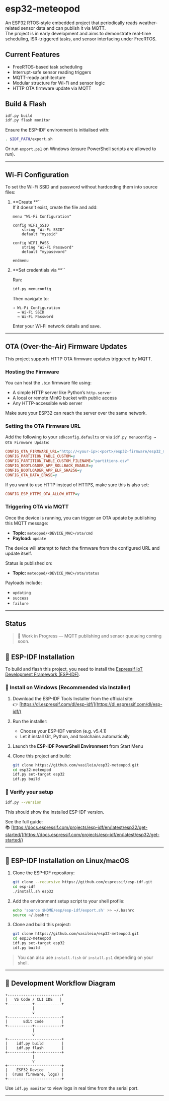 # esp32-meteopod

An ESP32 RTOS-style embedded project that periodically reads weather-related sensor data and can publish it via MQTT.\
The project is in early development and aims to demonstrate real-time scheduling, ISR-triggered tasks, and sensor interfacing under FreeRTOS.

## Current Features

- FreeRTOS-based task scheduling
- Interrupt-safe sensor reading triggers
- MQTT-ready architecture
- Modular structure for Wi-Fi and sensor logic
- HTTP OTA firmware update via MQTT

## Build & Flash

```bash
idf.py build
idf.py flash monitor
```

Ensure the ESP-IDF environment is initialised with:

```bash
. $IDF_PATH/export.sh
```

Or run `export.ps1` on Windows (ensure PowerShell scripts are allowed to run).

---

## Wi-Fi Configuration

To set the Wi-Fi SSID and password without hardcoding them into source files:

1. **Create **``\
   If it doesn't exist, create the file and add:

   ```kconfig
   menu "Wi-Fi Configuration"

   config WIFI_SSID
       string "Wi-Fi SSID"
       default "myssid"

   config WIFI_PASS
       string "Wi-Fi Password"
       default "mypassword"

   endmenu
   ```

2. **Set credentials via **``

   Run:

   ```bash
   idf.py menuconfig
   ```

   Then navigate to:

   ```
   → Wi-Fi Configuration
     → Wi-Fi SSID
     → Wi-Fi Password
   ```

   Enter your Wi-Fi network details and save.

---

## OTA (Over-the-Air) Firmware Updates

This project supports HTTP OTA firmware updates triggered by MQTT.

### Hosting the Firmware

You can host the `.bin` firmware file using:

- A simple HTTP server like Python’s `http.server`
- A local or remote MinIO bucket with public access
- Any HTTP-accessible web server

Make sure your ESP32 can reach the server over the same network.

### Setting the OTA Firmware URL

Add the following to your `sdkconfig.defaults` or via `idf.py menuconfig → OTA Firmware Update`:

```ini
CONFIG_OTA_FIRMWARE_URL="http://<your-ip>:<port>/esp32-firmware/esp32_meteopod.bin"
CONFIG_PARTITION_TABLE_CUSTOM=y
CONFIG_PARTITION_TABLE_CUSTOM_FILENAME="partitions.csv"
CONFIG_BOOTLOADER_APP_ROLLBACK_ENABLE=y
CONFIG_BOOTLOADER_APP_ELF_SHA256=y
CONFIG_OTA_DATA_ERASE=y
```

If you want to use HTTP instead of HTTPS, make sure this is also set:

```ini
CONFIG_ESP_HTTPS_OTA_ALLOW_HTTP=y
```

### Triggering OTA via MQTT

Once the device is running, you can trigger an OTA update by publishing this MQTT message:

- **Topic:** `meteopod/<DEVICE_MAC>/ota/cmd`
- **Payload:** `update`

The device will attempt to fetch the firmware from the configured URL and update itself.

Status is published on:

- **Topic:** `meteopod/<DEVICE_MAC>/ota/status`

Payloads include:

- `updating`
- `success`
- `failure`

---

## Status

> 🧪 Work in Progress — MQTT publishing and sensor queueing coming soon.

## 🧰 ESP-IDF Installation

To build and flash this project, you need to install the [Espressif IoT Development Framework (ESP-IDF)](https://docs.espressif.com/projects/esp-idf/en/latest/esp32/get-started/).

### 🔧 Install on Windows (Recommended via Installer)

1. Download the ESP-IDF Tools Installer from the official site:\
   👉 [https://dl.espressif.com/dl/esp-idf/](https://dl.espressif.com/dl/esp-idf/)

2. Run the installer:

   - Choose your ESP-IDF version (e.g. v5.4.1)
   - Let it install Git, Python, and toolchains automatically

3. Launch the **ESP-IDF PowerShell Environment** from Start Menu

4. Clone this project and build:

   ```bash
   git clone https://github.com/vasileio/esp32-meteopod.git
   cd esp32-meteopod
   idf.py set-target esp32
   idf.py build
   ```

### 🧪 Verify your setup

```bash
idf.py --version
```

This should show the installed ESP-IDF version.

See the full guide:\
📚 [https://docs.espressif.com/projects/esp-idf/en/latest/esp32/get-started/](https://docs.espressif.com/projects/esp-idf/en/latest/esp32/get-started/)

---

## 🐧 ESP-IDF Installation on Linux/macOS

1. Clone the ESP-IDF repository:

   ```bash
   git clone --recursive https://github.com/espressif/esp-idf.git
   cd esp-idf
   ./install.sh esp32
   ```

2. Add the environment setup script to your shell profile:

   ```bash
   echo 'source $HOME/esp/esp-idf/export.sh' >> ~/.bashrc
   source ~/.bashrc
   ```

3. Clone and build this project:

   ```bash
   git clone https://github.com/vasileio/esp32-meteopod.git
   cd esp32-meteopod
   idf.py set-target esp32
   idf.py build
   ```

> You can also use `install.fish` or `install.ps1` depending on your shell.

---

## 🔁 Development Workflow Diagram

```text
+------------------------+
|   VS Code / CLI IDE   |
+-----------+------------+
            |
            v
+------------------------+
|       Edit Code        |
+-----------+------------+
            |
            v
+------------------------+
|    idf.py build        |
|    idf.py flash        |
+-----------+------------+
            |
            v
+------------------------+
|    ESP32 Device        |
|  (runs firmware, logs) |
+------------------------+
```

Use `idf.py monitor` to view logs in real time from the serial port.

---

